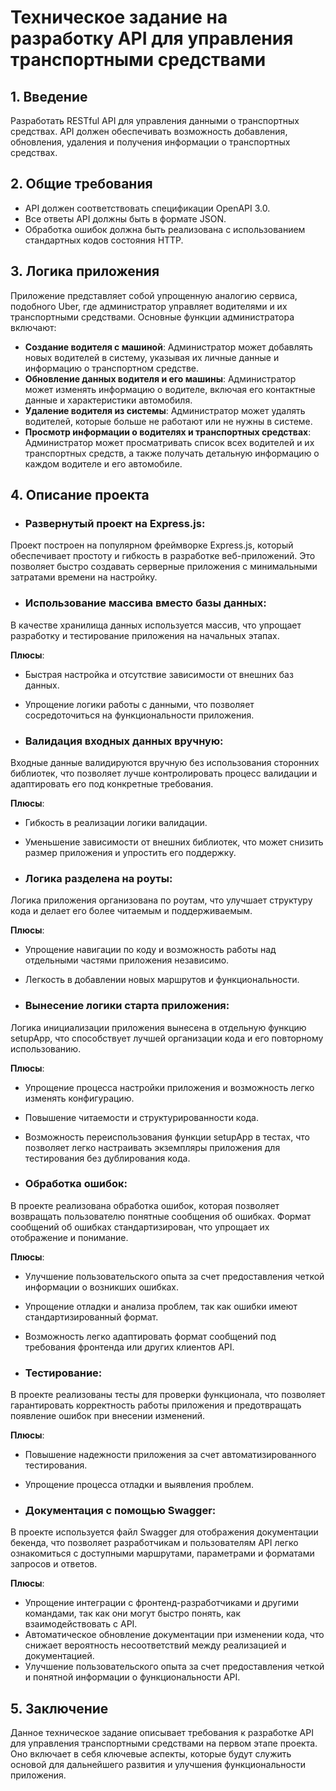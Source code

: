 # Техническое задание на разработку API для управления транспортными средствами

## 1. Введение

Разработать RESTful API для управления данными о транспортных средствах. API должен обеспечивать возможность добавления,
обновления, удаления и получения информации о транспортных средствах.

## 2. Общие требования

- API должен соответствовать спецификации OpenAPI 3.0.
- Все ответы API должны быть в формате JSON.
- Обработка ошибок должна быть реализована с использованием стандартных кодов состояния HTTP.

## 3. Логика приложения

Приложение представляет собой упрощенную аналогию сервиса, подобного Uber, где администратор управляет водителями и их
транспортными средствами. Основные функции администратора включают:

- **Создание водителя с машиной**: Администратор может добавлять новых водителей в систему, указывая их личные данные и
  информацию о транспортном средстве.
- **Обновление данных водителя и его машины**: Администратор может изменять информацию о водителе, включая его
  контактные данные и характеристики автомобиля.
- **Удаление водителя из системы**: Администратор может удалять водителей, которые больше не работают или не нужны в
  системе.
- **Просмотр информации о водителях и транспортных средствах**: Администратор может просматривать список всех водителей
  и их транспортных средств, а также получать детальную информацию о каждом водителе и его автомобиле.

## 4. Описание проекта

- ### Развернутый проект на Express.js:

Проект построен на популярном фреймворке Express.js, который обеспечивает простоту и гибкость в разработке
веб-приложений. Это позволяет быстро создавать серверные приложения с минимальными затратами времени на настройку.

- ### Использование массива вместо базы данных:

В качестве хранилища данных используется массив, что упрощает разработку и тестирование приложения на начальных этапах.

**Плюсы**:

- Быстрая настройка и отсутствие зависимости от внешних баз данных.
- Упрощение логики работы с данными, что позволяет сосредоточиться на функциональности приложения.

- ### Валидация входных данных вручную:

Входные данные валидируются вручную без использования сторонних библиотек, что позволяет лучше контролировать процесс
валидации и адаптировать его под конкретные требования.

**Плюсы**:

- Гибкость в реализации логики валидации.
- Уменьшение зависимости от внешних библиотек, что может снизить размер приложения и упростить его поддержку.

- ### Логика разделена на роуты:

Логика приложения организована по роутам, что улучшает структуру кода и делает его более читаемым и поддерживаемым.

**Плюсы**:

- Упрощение навигации по коду и возможность работы над отдельными частями приложения независимо.
- Легкость в добавлении новых маршрутов и функциональности.

- ### Вынесение логики старта приложения:

Логика инициализации приложения вынесена в отдельную функцию setupApp, что способствует лучшей организации кода и его
повторному использованию.

**Плюсы**:

- Упрощение процесса настройки приложения и возможность легко изменять конфигурацию.
- Повышение читаемости и структурированности кода.
- Возможность переиспользования функции setupApp в тестах, что позволяет легко настраивать экземпляры приложения для
  тестирования без дублирования кода.

- ### Обработка ошибок:

В проекте реализована обработка ошибок, которая позволяет возвращать пользователю понятные сообщения об ошибках.
Формат сообщений об ошибках стандартизирован, что упрощает их отображение и понимание.

**Плюсы**:

- Улучшение пользовательского опыта за счет предоставления четкой информации о возникших ошибках.
- Упрощение отладки и анализа проблем, так как ошибки имеют стандартизированный формат.
- Возможность легко адаптировать формат сообщений под требования фронтенда или других клиентов API.

- ### Тестирование:

В проекте реализованы тесты для проверки функционала, что позволяет гарантировать корректность работы приложения и
предотвращать появление ошибок при внесении изменений.

**Плюсы**:

- Повышение надежности приложения за счет автоматизированного тестирования.
- Упрощение процесса отладки и выявления проблем.

- ### Документация с помощью Swagger:

В проекте используется файл Swagger для отображения документации бекенда, что позволяет разработчикам и пользователям API
легко ознакомиться с доступными маршрутами, параметрами и форматами запросов и ответов.

**Плюсы**:

- Упрощение интеграции с фронтенд-разработчиками и другими командами, так как они могут быстро понять, как
  взаимодействовать с API.
- Автоматическое обновление документации при изменении кода, что снижает вероятность несоответствий между реализацией и
  документацией.
- Улучшение пользовательского опыта за счет предоставления четкой и понятной информации о функциональности API.

## 5. Заключение

Данное техническое задание описывает требования к разработке API для управления транспортными средствами на первом
этапе проекта. Оно включает в себя ключевые аспекты, которые будут служить основой для дальнейшего развития и улучшения
функциональности приложения.
